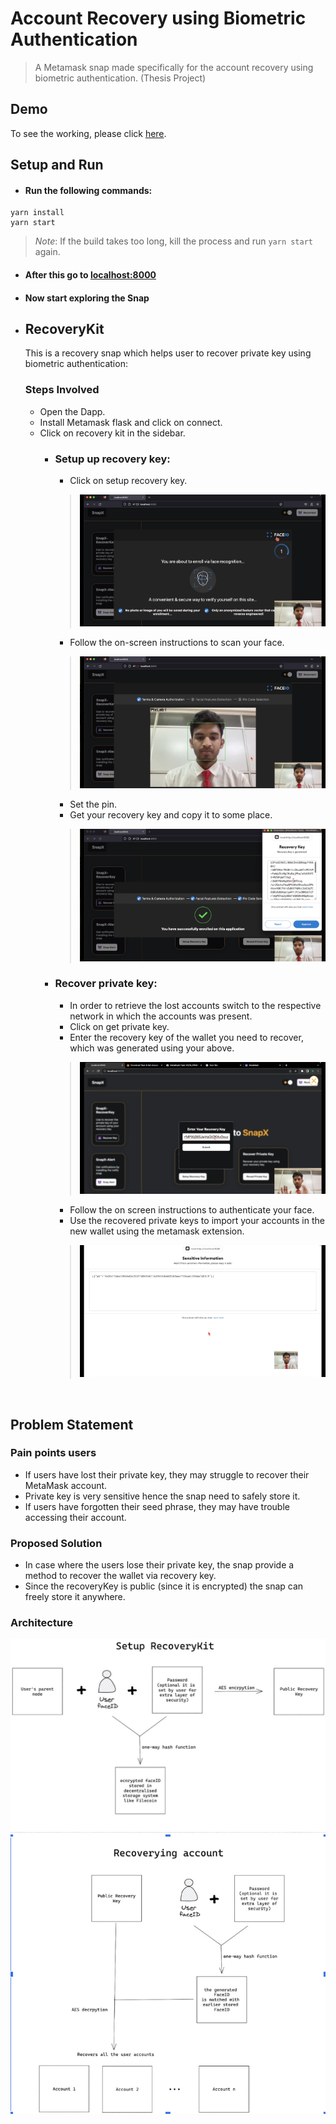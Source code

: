 # Account Recovery using Biometric Authentication
> A Metamask snap made specifically for the account recovery using biometric authentication. (Thesis Project)

## Demo
To see the working, please click [here](https://drive.google.com/file/d/1u2BdfqnMVhGtg6m2rgWXqsPomjfUqebc/view?usp=sharing).

## Setup and Run
  - #### Run the following commands:
  
```
yarn install
yarn start
```
> *Note*: If the build takes too long, kill the process and run `yarn start` again.
    

  - #### After this go to [localhost:8000](https://localhost:8000)

  - #### Now start exploring the Snap

- ## RecoveryKit
    This is a recovery snap which helps user to recover private key using biometric authentication:
    ### Steps Involved
    - Open the Dapp.
    - Install Metamask flask and click on connect.
    - Click on recovery kit in the sidebar.
      - ### Setup up recovery key:
        - Click on setup recovery key.
        > ![demo1](./assets/demo1.png)
        - Follow the on-screen instructions to scan your face.
        > ![demo2](./assets/demo2.png)
        - Set the pin.
        - Get your recovery key and copy it to some place.
        > ![demo3](./assets/demo3.png)
      - ### Recover private key:
        - In order to retrieve the lost accounts switch to the respective network in which the accounts was present.
        - Click on get private key.
        - Enter the recovery key of the wallet you need to recover, which was generated using your above.
        > ![demo4](./assets/demo4.png)
        - Follow the on screen instructions to authenticate your face.
        - Use the recovered private keys to import your accounts in the new wallet using the metamask extension.
        > ![demo5](./assets/demo5.png)
<br>

## Problem Statement
  ### Pain points users
 - If users have lost their private key, they may struggle to recover their MetaMask account.
 - Private key is very sensitive hence the snap need to safely store it.
 - If users have forgotten their seed phrase, they may have trouble accessing their account.

 ### Proposed Solution
  - In case where the users lose their private key, the snap provide a method to recover the wallet via recovery key.
  - Since the recoveryKey is public (since it is encrypted) the snap can freely store it anywhere.

  ### Architecture
  ![Architecture](./assets/arch1.png)
  ![Architecture](./assets/arch2.png)